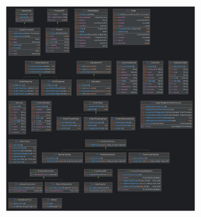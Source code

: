 ![Example Image](https://github.com/justbee007/ShoppingStore/blob/main/DesignPatterns_final_project.png)

